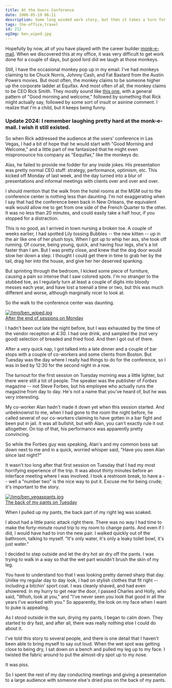 ```yaml
---
title: At the Users Conference
date: 2006-05-19 06:11
description: Some long winded work story, but then it takes a turn for the wet and gross.
tags: the-office,travel
id: 212
ogImg: ben_wiped.jpg
---
```

Hopefully by now, all of you have played with the career builder <a href="http://www.careerbuilder.com/monk-e-mail/Default.aspx" target="_blank">monk-e-mail</a>.  When we discovered this at my office, it was very difficult to get work done for a couple of days, but good lord did we laugh at those monkeys.

Still, I have the occasional monkey pop up in my email.  I've had monkeys claiming to be Chuck Norris, Johnny Cash, and Fat Bastard from the Austin Powers movies.  But most often, the monkey claims to be someone higher up the corporate ladder at Equifax.  And most often of all, the monkey claims to be CEO Rick Smith.  They mostly sound like <a href="http://www.careerbuilder.com/monk-e-mail/?mid=5439343" target="_blank">this one</a>, with a general pattern of "Good morning and welcome," followed by something that Rick might actually say, followed by some sort of insult or asinine comment.  I realize that I'm a child, but it keeps being funny.

<h3>Update 2024:  I remember laughing pretty hard at the monk-e-mail.  I wish it still existed.</h3>

So when Rick addressed the audience at the users' conference in Las Vegas, I had a bit of hope that he would start with "Good Morning and Welcome," and a little part of me fantasized that he might even mispronounce his company as "Eequifax," like the monkeys do.

Alas, he failed to provide me fodder for any inside jokes.  His presentation was pretty normal CEO stuff:  strategy, performance, optimism, etc.  This kicked off Monday of last week, and the day turned into a blur of presentations and informal meetings with clients over and over and over.

I should mention that the walk from the hotel rooms at the MGM out to the conference center is nothing less than daunting.  I'm not exaggerating when I say that had the conference been back in New Orleans, the equivalent walk would allow me to get from one side of the French Quarter to the other.  It was no less than 20 minutes, and could easily take a half hour, if you stopped for a distraction.

This is no good, as I arrived in town nursing a broken toe.  A couple of weeks earlier, I had spotted Lily tossing Bubbles -- the new kitten -- up in the air like one of her plush toys.  When I got up to whip her ass, she took off running.  Of course, being young, quick, and having four legs, she's a lot faster than I am.  But I was pretty close, and knew that the dog door would slow her down a step.  I thought I could get there in time to grab her by the tail, drag her into the house, and give her her deserved spanking.

But sprinting through the bedroom, I kicked some piece of furniture, causing a pain so intense that I saw colored spots.  I'm no stranger to the stubbed toe, as I regularly turn at least a couple of digits into bloody messes each year, and have lost a toenail a time or two, but this was much different and worse, although marginally nicer to look at.

So the walk to the conference center was daunting.

<a class="lightview alignright" href="/img/ben_wiped.jpg" data-lightview-caption="After the end of sessions on Monday" data-lightview-group="group1" style="width:350px;"><img src="/img/ben_wiped.jpg" alt="/img/ben_wiped.jpg"><br><span class="caption">After the end of sessions on Monday</span></a>

I hadn't been out late the night before, but I was exhausted by the time of the vendor reception at 4:30.  I had one drink, and sampled the (not very good) selection of breaded and fried food.  And then I got out of there.

After a very quick nap, I got talked into a late dinner and a couple of bar stops with a couple of co-workers and some clients from Boston.  But Tuesday was the day where I really had things to do for the conference, so I was in bed by 12:30 for the second night in a row.

The turnout for the first session on Tuesday morning was a little lighter, but there were still a lot of people.  The speaker was the publisher of <i>Forbes</i> magazine -- not Steve Forbes, but his employee who actually runs the magazine from day to day.  He's not a name that you've heard of, but he was very interesting.

My co-worker Alan hadn't made it down yet when this session started.  And unbeknownst to me, when I had gone to the room the night before, he called several of our co-workers claiming to have gotten in a bar fight and been put in jail.  It was all bullshit, but with Alan, you can't exactly rule it out altogether.  On top of that, his performance was apparently pretty convincing.

So while the Forbes guy was speaking, Alan's and my common boss sat down next to me and in a quick, worried whisper said, "Have you seen Alan since last night?"

It wasn't too long after that first session on Tuesday that I had my most horrifying experience of the trip.  It was about thirty minutes before an interface meeting where I was involved.  I took a restroom break, to have a -- well a "number two" is the nice way to put it.  Excuse me for being crude; it's important to the story.

<a class="lightview alignright" href="/img/ben_vegaspants.jpg" data-lightview-caption="The back of my pants on Tuesday" data-lightview-group="group1" style="width:350px;"><img src="/img/ben_vegaspants.jpg" alt="/img/ben_vegaspants.jpg"><br><span class="caption">The back of my pants on Tuesday</span></a>

When I pulled up my pants, the back part of my right leg was soaked.

I about had a little panic attack right there.  There was no way I had time to make the forty-minute round trip to my room to change pants.  And even if I did, I would have had to iron the new pair.  I walked quickly out of the bathroom, talking to myself.  "It's only water, it's only a leaky toilet bowl, it's just water."

I decided to step outside and let the dry hot air dry off the pants.  I was trying to walk in a way so that the wet part wouldn't brush the skin of my leg.

You have to understand too that I was looking pretty darned sharp that day.  Unlike my regular day to day look, I had on stylish clothes that fit right -- including a bitchin' sport coat.  I was cleanly shaved, and had even showered.  In my hurry to get near the door, I passed Charles and Holly, who said, "Whoh, look at you," and "I've never seen you look that good in all the years I've worked with you."  So apparently, the look on my face when I want to puke is appealing.

As I stood outside in the sun, drying my pants, I began to calm down.  They started to dry fast, and after all, there was really nothing else I could do about it.

I've told this story to several people, and there is one detail that I haven't been able to bring myself to say out loud.  When the wet spot was getting close to being dry, I sat down on a bench and pulled my leg up to my face.  I twisted the fabric around to put the almost-dry spot up to my nose.

It was piss.

So I spent the rest of my day conducting meetings and giving a presentation to a large audience with someone else's dried piss on the back of my pants.




